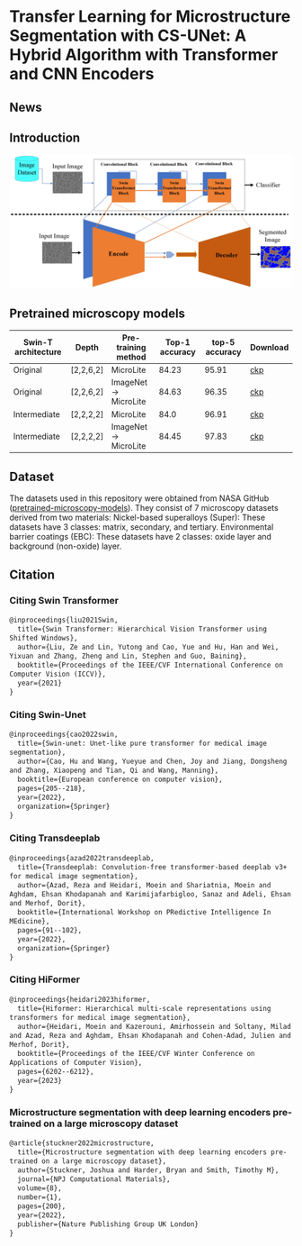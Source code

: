 # Transfer Learning for Microstructure Segmentation with CS-UNet: A Hybrid Algorithm with Transformer and CNN Encoders
## News

## Introduction
![alt text](https://github.com/Kalrfou/SwinT-pretrained-microscopy-models/blob/main/figures/NewFig1.jpeg)
## Pretrained microscopy models

| Swin-T architecture |Depth | Pre-training method |Top-1 accuracy|top-5 accuracy | Download|
| --- | --- | --- | --- | --- | --- |
| Original | [2,2,6,2]|MicroLite | 84.23 | 95.91 |[ckp](https://drive.google.com/file/d/1SZsdAYgQXDUHRoxENoUICL_SxcToKzd0/view?usp=sharing)  |
| Original | [2,2,6,2] |ImageNet → MicroLite  | 84.63 | 96.35  | [ckp](https://drive.google.com/file/d/1ksqnjN1aiM133ASSg4PEswOnZtklg7Jb/view?usp=sharing) |
| Intermediate| [2,2,2,2] | MicroLite | 84.0 | 96.91  | [ckp](https://drive.google.com/file/d/11iuqZUfZEDmKJ_2UimDRFZraqPoCDWMu/view?usp=sharing) |
| Intermediate| [2,2,2,2]| ImageNet → MicroLite | 84.45 | 97.83 |[ckp](https://drive.google.com/file/d/1uNRH0DjAQiRPRdIvEraZdLpS6P1kDQUw/view?usp=sharing)  |


## Dataset
The datasets used in this repository were obtained from NASA GitHub ([pretrained-microscopy-models](https://github.com/nasa/pretrained-microscopy-models)). They consist of 7 microscopy datasets derived from two materials:
Nickel-based superalloys (Super): These datasets have 3 classes: matrix, secondary, and tertiary.
Environmental barrier coatings (EBC): These datasets have 2 classes: oxide layer and background (non-oxide) layer.

## Citation
### Citing Swin Transformer
<pre class="notranslate"><code>@inproceedings{liu2021Swin,
  title={Swin Transformer: Hierarchical Vision Transformer using Shifted Windows},
  author={Liu, Ze and Lin, Yutong and Cao, Yue and Hu, Han and Wei, Yixuan and Zhang, Zheng and Lin, Stephen and Guo, Baining},
  booktitle={Proceedings of the IEEE/CVF International Conference on Computer Vision (ICCV)},
  year={2021}
}
</code></pre>
### Citing Swin-Unet
<pre class="notranslate"><code>@inproceedings{cao2022swin,
  title={Swin-unet: Unet-like pure transformer for medical image segmentation},
  author={Cao, Hu and Wang, Yueyue and Chen, Joy and Jiang, Dongsheng and Zhang, Xiaopeng and Tian, Qi and Wang, Manning},
  booktitle={European conference on computer vision},
  pages={205--218},
  year={2022},
  organization={Springer}
}
</code></pre>
### Citing Transdeeplab
<pre class="notranslate"><code>@inproceedings{azad2022transdeeplab,
  title={Transdeeplab: Convolution-free transformer-based deeplab v3+ for medical image segmentation},
  author={Azad, Reza and Heidari, Moein and Shariatnia, Moein and Aghdam, Ehsan Khodapanah and Karimijafarbigloo, Sanaz and Adeli, Ehsan and Merhof, Dorit},
  booktitle={International Workshop on PRedictive Intelligence In MEdicine},
  pages={91--102},
  year={2022},
  organization={Springer}
}
</code></pre>
### Citing HiFormer
<pre class="notranslate"><code>@inproceedings{heidari2023hiformer,
  title={Hiformer: Hierarchical multi-scale representations using transformers for medical image segmentation},
  author={Heidari, Moein and Kazerouni, Amirhossein and Soltany, Milad and Azad, Reza and Aghdam, Ehsan Khodapanah and Cohen-Adad, Julien and Merhof, Dorit},
  booktitle={Proceedings of the IEEE/CVF Winter Conference on Applications of Computer Vision},
  pages={6202--6212},
  year={2023}
}
</code></pre>
### Microstructure segmentation with deep learning encoders pre-trained on a large microscopy dataset
<pre class="notranslate"><code>@article{stuckner2022microstructure,
  title={Microstructure segmentation with deep learning encoders pre-trained on a large microscopy dataset},
  author={Stuckner, Joshua and Harder, Bryan and Smith, Timothy M},
  journal={NPJ Computational Materials},
  volume={8},
  number={1},
  pages={200},
  year={2022},
  publisher={Nature Publishing Group UK London}
}
</code></pre>






